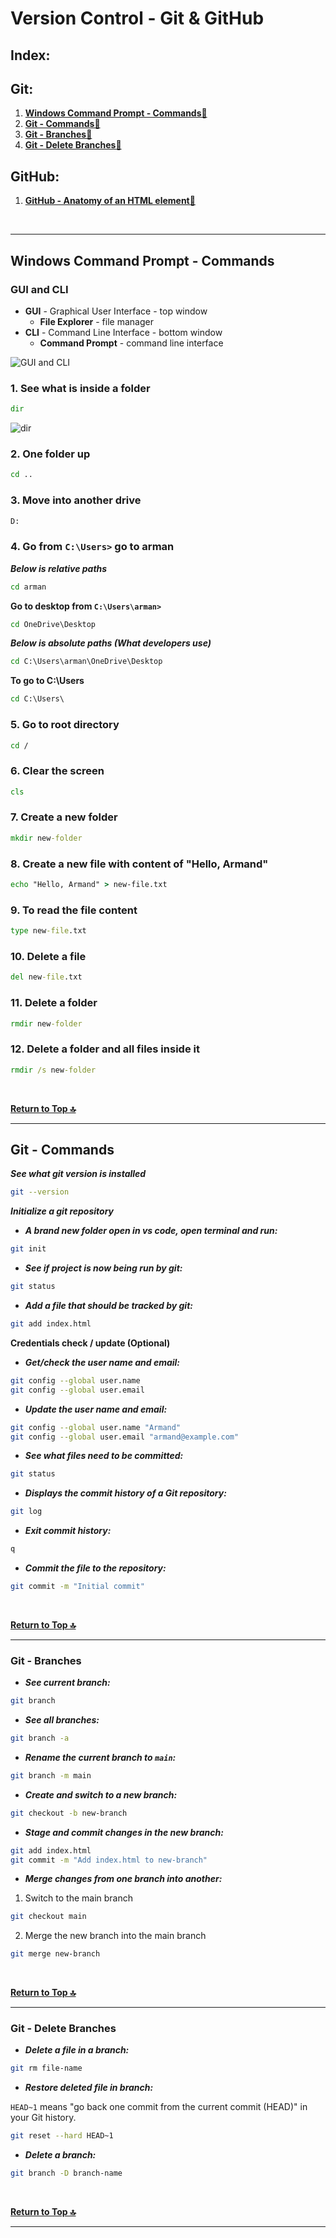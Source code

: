 # Version Control - Git & GitHub

## Index:

## Git:

1. **[Windows Command Prompt - Commands🔻](#windows-command-prompt---commands)**
2. **[Git - Commands🔻](#git---commands)**
3. **[Git - Branches🔻](#git---branches)**
4. **[Git - Delete Branches🔻](#git---delete-branches)**  

## GitHub:

1. **[GitHub - Anatomy of an HTML element🔻](#anatomy-of-an-html-element)**



<br />

---

## Windows Command Prompt - Commands

### GUI and CLI

- **GUI** - Graphical User Interface - top window
  - **File Explorer** - file manager
- **CLI** - Command Line Interface - bottom window
  - **Command Prompt** - command line interface

![GUI and CLI](../assets/gui-and-cli.webp)  

### 1. See what is inside a folder

```cmd
dir
```    

![dir](../assets/dir.webp) 

### 2. One folder up

```cmd
cd ..
```   

### 3. Move into another drive

```cmd
D:
```    

### 4. Go from `C:\Users>` go to arman

***Below is relative paths***

```cmd
cd arman
```  

**Go to desktop from `C:\Users\arman>`**

```cmd
cd OneDrive\Desktop
```  

***Below is absolute paths (What developers use)***

```cmd
cd C:\Users\arman\OneDrive\Desktop
```  

**To go to C:\Users**

```cmd
cd C:\Users\
```   

### 5. Go to root directory

```cmd
cd /
```  

### 6. Clear the screen

```cmd
cls
```  

### 7. Create a new folder

```cmd
mkdir new-folder
```  

### 8. Create a new file with content of "Hello, Armand"

```cmd
echo "Hello, Armand" > new-file.txt
```  

### 9. To read the file content

```cmd
type new-file.txt
``` 

### 10. Delete a file

```cmd
del new-file.txt
``` 

### 11. Delete a folder

```cmd
rmdir new-folder
``` 

### 12. Delete a folder and all files inside it

```cmd
rmdir /s new-folder
``` 


<br />

**[Return to Top 🔝](#version-control---git--github)**

---

## Git - Commands


***See what git version is installed***

```bash
git --version
```    

***Initialize a git repository***

- ***A brand new folder open in vs code, open terminal and run:***

```bash
git init
```    

- ***See if project is now being run by git:***

```bash
git status
```    

- ***Add a file that should be tracked by git:***

```bash
git add index.html
```    

**Credentials check / update (Optional)**

- ***Get/check the user name and email:***

```bash
git config --global user.name
git config --global user.email
``` 

- ***Update the user name and email:***

```bash
git config --global user.name "Armand"
git config --global user.email "armand@example.com"
``` 

- ***See what files need to be committed:***

```bash
git status
``` 

- ***Displays the commit history of a Git repository:***

```bash
git log
``` 

- ***Exit commit history:***

```bash
q
``` 

- ***Commit the file to the repository:***

```bash
git commit -m "Initial commit"
``` 

<br />

**[Return to Top 🔝](#version-control---git--github)**

---

### Git - Branches

- ***See current branch:***

```bash
git branch
```  

- ***See all branches:***

```bash
git branch -a
```  

- ***Rename the current branch to `main`:***

```bash
git branch -m main
```  

- ***Create and switch to a new branch:***

```bash
git checkout -b new-branch
``` 

- ***Stage and commit changes in the new branch:***

```bash
git add index.html
git commit -m "Add index.html to new-branch"
```

- ***Merge changes from one branch into another:***

1. Switch to the main branch

```bash
git checkout main
```  

2. Merge the new branch into the main branch

```bash
git merge new-branch
```  


<br />

**[Return to Top 🔝](#version-control---git--github)**

---

### Git - Delete Branches

- ***Delete a file in a branch:***

```bash
git rm file-name
```  

- ***Restore deleted file in branch:***

`HEAD~1` means "go back one commit from the current commit (HEAD)" in your Git history. 

```bash
git reset --hard HEAD~1
```  

- ***Delete a branch:***

```bash
git branch -D branch-name
```  


<br />

**[Return to Top 🔝](#version-control---git--github)**

---
